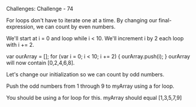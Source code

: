 Challenges: Challenge - 74

For loops don't have to iterate one at a time. By changing our final-expression, we can count by even numbers.

We'll start at i = 0 and loop while i < 10. We'll increment i by 2 each loop with i += 2.

var ourArray = [];
for (var i = 0; i < 10; i += 2) {
  ourArray.push(i);
}
ourArray will now contain [0,2,4,6,8].

Let's change our initialization so we can count by odd numbers.


Push the odd numbers from 1 through 9 to myArray using a for loop.

You should be using a for loop for this.
myArray should equal [1,3,5,7,9]